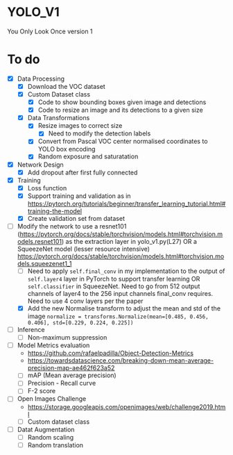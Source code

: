 # YOLO_V1
You Only Look Once version 1

# To do
- [x] Data Processing
    - [x] Download the VOC dataset
    - [x] Custom Dataset class
        - [x] Code to show bounding boxes given image and detections
        - [x] Code to resize an image and its detections to a given size
    - [x] Data Transformations
        - [x] Resize images to correct size
            - [x] Need to modify the detection labels
        - [x] Convert from Pascal VOC center normalised coordinates to YOLO box encoding        
        - [x] Random exposure and saturatation
- [x] Network Design
    - [x] Add dropout after first fully connected
- [x] Training 
    - [x] Loss function
    - [x] Support training and validation as in https://pytorch.org/tutorials/beginner/transfer_learning_tutorial.html#training-the-model
    - [x] Create validation set from dataset
- [ ] Modify the network to use a resnet101 (https://pytorch.org/docs/stable/torchvision/models.html#torchvision.models.resnet101) as the extraction layer in yolo_v1.py(L27) OR a SqueezeNet model (lesser resource intensive) https://pytorch.org/docs/stable/torchvision/models.html#torchvision.models.squeezenet1_1
    - [ ] Need to apply `self.final_conv` in my implementation to the output of `self.layer4` layer in PyTorch to support transfer learning OR `self.classifier` in SqueezeNet. Need to go from 512 output channels of layer4 to the 256 input channels final_conv requires. Need to use 4 conv layers per the paper
    - [x] Add the new Normalise transform to adjust the mean and std of the image
            `normalize = transforms.Normalize(mean=[0.485, 0.456, 0.406],
                                            std=[0.229, 0.224, 0.225])
            `
- [ ] Inference
    - [ ] Non-maximum suppression
- [ ] Model Metrics evaluation
    - https://github.com/rafaelpadilla/Object-Detection-Metrics
    - https://towardsdatascience.com/breaking-down-mean-average-precision-map-ae462f623a52
    - [ ] mAP (Mean average precision)
    - [ ] Precision - Recall curve
    - [ ] F-2 score
- [ ] Open Images Challenge 
    - https://storage.googleapis.com/openimages/web/challenge2019.html
    - [ ] Custom dataset class
- [ ] Datat Augmentation
    - [ ] Random scaling
    - [ ] Random translation